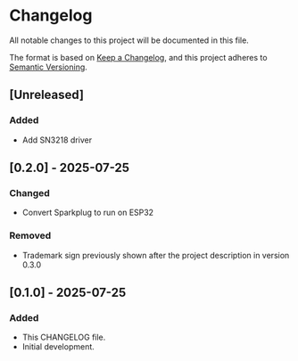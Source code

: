 # Changelog

All notable changes to this project will be documented in this file.

The format is based on [Keep a Changelog](https://keepachangelog.com/en/1.1.0/),
and this project adheres to [Semantic Versioning](https://semver.org/spec/v2.0.0.html).

## [Unreleased]

### Added

- Add SN3218 driver

## [0.2.0] - 2025-07-25

### Changed

- Convert Sparkplug to run on ESP32

### Removed

- Trademark sign previously shown after the project description in version
0.3.0

## [0.1.0] - 2025-07-25

### Added

- This CHANGELOG file.
- Initial development.
